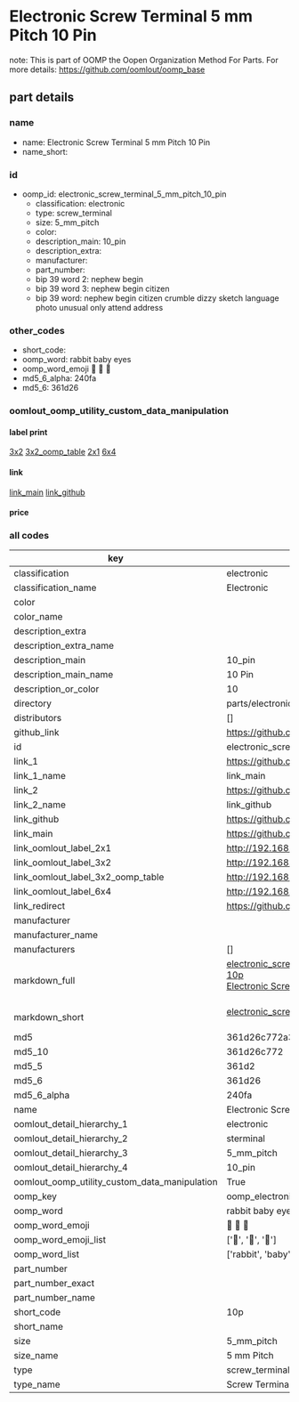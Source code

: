 # Electronic Screw Terminal 5 mm Pitch 10 Pin  

note: This is part of OOMP the Oopen Organization Method For Parts. For more details: https://github.com/oomlout/oomp_base

##  part details
  







### name
* name: Electronic Screw Terminal 5 mm Pitch 10 Pin
* name_short: 
### id
* oomp_id: electronic_screw_terminal_5_mm_pitch_10_pin
  * classification: electronic
  * type: screw_terminal
  * size: 5_mm_pitch
  * color: 
  * description_main: 10_pin
  * description_extra: 
  * manufacturer: 
  * part_number: 
  * bip 39 word 2: nephew begin
  * bip 39 word 3: nephew begin citizen
  * bip 39 word: nephew begin citizen crumble dizzy sketch language photo unusual only attend address

### other_codes
* short_code: 
* oomp_word: rabbit baby eyes
* oomp_word_emoji :rabbit: :baby: :eyes:
* md5_6_alpha: 240fa
* md5_6: 361d26






### oomlout_oomp_utility_custom_data_manipulation
#### label print
[3x2](http://192.168.1.245:1112/?label=oomp%20240fa)
[3x2_oomp_table](http://192.168.1.108:1112/?label=oomp%20240fa)
[2x1](http://192.168.1.242:1112/?label=oomp%20240fa)
[6x4](http://192.168.1.55:1112/?label=oomp%20240fa)    

#### link

[link_main](https://github.com/oomlout/oomlout_oomp_version_1_messy/tree/main/parts/electronic_screw_terminal_5_mm_pitch_10_pin) [link_github](https://github.com/oomlout/oomlout_oomp_version_1_messy/tree/main/parts/electronic_screw_terminal_5_mm_pitch_10_pin)                             

#### price







### all codes 
| key | value |  
| --- | --- |  
| classification | electronic |  
| classification_name | Electronic |  
| color |  |  
| color_name |  |  
| description_extra |  |  
| description_extra_name |  |  
| description_main | 10_pin |  
| description_main_name | 10 Pin |  
| description_or_color | 10 |  
| directory | parts/electronic_screw_terminal_5_mm_pitch_10_pin |  
| distributors | [] |  
| github_link | https://github.com/oomlout/oomlout_oomp_part_src/tree/main/parts/electronic_screw_terminal_5_mm_pitch_10_pin |  
| id | electronic_screw_terminal_5_mm_pitch_10_pin |  
| link_1 | https://github.com/oomlout/oomlout_oomp_version_1_messy/tree/main/parts/electronic_screw_terminal_5_mm_pitch_10_pin |  
| link_1_name | link_main |  
| link_2 | https://github.com/oomlout/oomlout_oomp_version_1_messy/tree/main/parts/electronic_screw_terminal_5_mm_pitch_10_pin |  
| link_2_name | link_github |  
| link_github | https://github.com/oomlout/oomlout_oomp_version_1_messy/tree/main/parts/electronic_screw_terminal_5_mm_pitch_10_pin |  
| link_main | https://github.com/oomlout/oomlout_oomp_version_1_messy/tree/main/parts/electronic_screw_terminal_5_mm_pitch_10_pin |  
| link_oomlout_label_2x1 | http://192.168.1.242:1112/?label=oomp%20240fa |  
| link_oomlout_label_3x2 | http://192.168.1.245:1112/?label=oomp%20240fa |  
| link_oomlout_label_3x2_oomp_table | http://192.168.1.108:1112/?label=oomp%20240fa |  
| link_oomlout_label_6x4 | http://192.168.1.55:1112/?label=oomp%20240fa |  
| link_redirect | https://github.com/oomlout/oomlout_oomp_version_1_messy/tree/main/parts/electronic_screw_terminal_5_mm_pitch_10_pin |  
| manufacturer |  |  
| manufacturer_name |  |  
| manufacturers | [] |  
| markdown_full | [electronic_screw_terminal_5_mm_pitch_10_pin](none)<br>[10p](none)<br>[Electronic Screw Terminal 5 Mm Pitch 10 Pin](none)<br><br> |  
| markdown_short | [electronic_screw_terminal_5_mm_pitch_10_pin](none)<br><br> |  
| md5 | 361d26c772a3af9f28a0134c528514a2 |  
| md5_10 | 361d26c772 |  
| md5_5 | 361d2 |  
| md5_6 | 361d26 |  
| md5_6_alpha | 240fa |  
| name | Electronic Screw Terminal 5 mm Pitch 10 Pin |  
| oomlout_detail_hierarchy_1 | electronic |  
| oomlout_detail_hierarchy_2 | sterminal |  
| oomlout_detail_hierarchy_3 | 5_mm_pitch |  
| oomlout_detail_hierarchy_4 | 10_pin |  
| oomlout_oomp_utility_custom_data_manipulation | True |  
| oomp_key | oomp_electronic_screw_terminal_5_mm_pitch_10_pin |  
| oomp_word | rabbit baby eyes |  
| oomp_word_emoji | :rabbit: :baby: :eyes: |  
| oomp_word_emoji_list | [':rabbit:', ':baby:', ':eyes:'] |  
| oomp_word_list | ['rabbit', 'baby', 'eyes'] |  
| part_number |  |  
| part_number_exact |  |  
| part_number_name |  |  
| short_code | 10p |  
| short_name |  |  
| size | 5_mm_pitch |  
| size_name | 5 mm Pitch |  
| type | screw_terminal |  
| type_name | Screw Terminal |  
